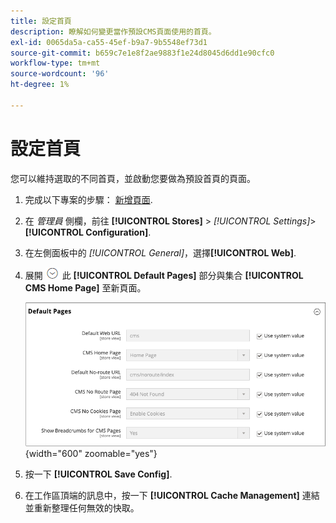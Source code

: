 ```yaml
---
title: 設定首頁
description: 瞭解如何變更當作預設CMS頁面使用的首頁。
exl-id: 0065da5a-ca55-45ef-b9a7-9b5548ef73d1
source-git-commit: b659c7e1e8f2ae9883f1e24d8045d6dd1e90cfc0
workflow-type: tm+mt
source-wordcount: '96'
ht-degree: 1%

---
```


# 設定首頁

您可以維持選取的不同首頁，並啟動您要做為預設首頁的頁面。

1. 完成以下專案的步驟： [新增頁面](page-add.md).

1. 在 _管理員_ 側欄，前往 **[!UICONTROL Stores]** > _[!UICONTROL Settings]_>**[!UICONTROL Configuration]**.

1. 在左側面板中的 _[!UICONTROL General]_，選擇&#x200B;**[!UICONTROL Web]**.

1. 展開 ![展開選擇器](../assets/icon-display-expand.png) 此 **[!UICONTROL Default Pages]** 部分與集合 **[!UICONTROL CMS Home Page]** 至新頁面。

   ![網頁預設頁面設定](./assets/web-default-pages.png){width="600" zoomable="yes"}

1. 按一下 **[!UICONTROL Save Config]**.

1. 在工作區頂端的訊息中，按一下 **[!UICONTROL Cache Management]** 連結並重新整理任何無效的快取。
